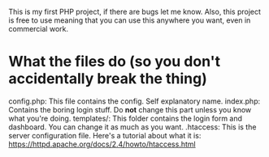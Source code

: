 This is my first PHP project, if there are bugs let me know.
Also, this project is free to use meaning that you can use this anywhere you want, even in commercial work.

# What the files do (so you don't accidentally break the thing)
config.php:
  This file contains the config. Self explanatory name.
index.php:
  Contains the boring login stuff. Do **not** change this part unless you know what you're doing.
templates/:
  This folder contains the login form and dashboard. You can change it as much as you want.
.htaccess:
  This is the server configuration file. Here's a tutorial about what it is: https://httpd.apache.org/docs/2.4/howto/htaccess.html
